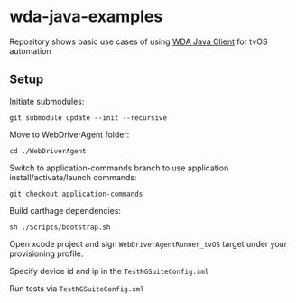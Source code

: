 # wda-java-examples

Repository shows basic use cases of using [WDA Java Client](https://github.com/shvul/WebDriverAgent) for tvOS automation

## Setup
Initiate submodules:
```
git submodule update --init --recursive
```
Move to WebDriverAgent folder:
```
cd ./WebDriverAgent
```
Switch to application-commands branch to use application install/activate/launch commands:
```
git checkout application-commands
```
Build carthage dependencies:
```
sh ./Scripts/bootstrap.sh
```

Open xcode project and sign `WebDriverAgentRunner_tvOS` target under your provisioning profile.

Specify device id and ip in the `TestNGSuiteConfig.xml`

Run tests via `TestNGSuiteConfig.xml`
